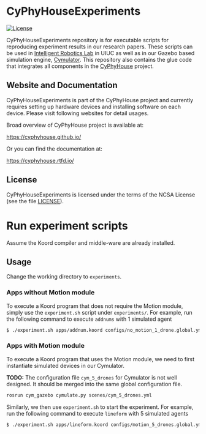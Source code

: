 CyPhyHouseExperiments
=====================

[![License](https://img.shields.io/github/license/cyphyhouse/CyPhyHouseExperiments)](LICENSE)

CyPhyHouseExperiments repository is for executable scripts for reproducing
experiment results in our research papers.
These scripts can be used in [Intelligent Robotics Lab][url-irl] in UIUC as well
as in our Gazebo based simulation engine, [Cymulator][url-cym].
This repository also contains the glue code that integrates all components in
the [CyPhyHouse][url-cph] project.

[url-cph]: https://cyphyhouse.github.io/
[url-irl]: https://robotics.illinois.edu/robotics-facilities/
[url-cym]: https://github.com/cyphyhouse/Cymulator


Website and Documentation
-------------------------

CyPhyHouseExperiments is part of the CyPhyHouse project and currently requires
setting up hardware devices and installing software on each device.
Please visit following websites for detail usages.

Broad overview of CyPhyHouse project is available at:

  https://cyphyhouse.github.io/

Or you can find the documentation at:

  https://cyphyhouse.rtfd.io/


License
-------

CyPhyHouseExperiments is licensed under the terms of the NCSA License (see the file
[LICENSE](LICENSE)).


Run experiment scripts
======================

Assume the Koord compiler and middle-ware are already installed.

Usage
-----

Change the working directory to `experiments`.


### Apps without Motion module

To execute a Koord program that does not require the Motion module, simply use
the `experiment.sh` script under `experiments/`.
For example, run the following command to execute `addnums` with 1 simulated
agent
```bash
$ ./experiment.sh apps/addnum.koord configs/no_motion_1_drone.global.yml
```


### Apps with Motion module

To execute a Koord program that uses the Motion module, we need to first
instantiate simulated devices in our Cymulator.

**TODO:** The configuration file `cym_5_drones` for Cymulator is not well
designed. It should be merged into the same global configuration file.

```bash
rosrun cym_gazebo cymulate.py scenes/cym_5_drones.yml
```

Similarly, we then use `experiment.sh` to start the experiment.
For example, run the following command to execute `lineform` with 5 simulated
agents
```bash
$ ./experiment.sh apps/lineform.koord configs/motion_5_drones.global.yml
```
